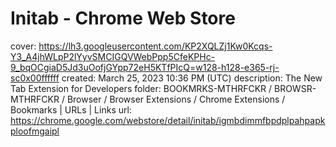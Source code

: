 # Initab - Chrome Web Store

cover: https://lh3.googleusercontent.com/KP2XQLZj1Kw0Kcqs-Y3_A4jhWLpP2lYyvSMCIGQVWebPpp5CfeKPHc-9_bqOCgiaD5Jd3uOofjGYpp72eH5KTfPIcQ=w128-h128-e365-rj-sc0x00ffffff
created: March 25, 2023 10:36 PM (UTC)
description: The New Tab Extension for Developers
folder: BOOKMRKS-MTHRFCKR / BROWSR-MTHRFCKR / Browser / Browser Extensions / Chrome Extensions / Bookmarks | URLs | Links
url: https://chrome.google.com/webstore/detail/initab/igmbdimmfbpdplpahpapkploofmgaipl